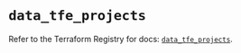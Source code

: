 # `data_tfe_projects`

Refer to the Terraform Registry for docs: [`data_tfe_projects`](https://registry.terraform.io/providers/hashicorp/tfe/0.61.0/docs/data-sources/projects).
